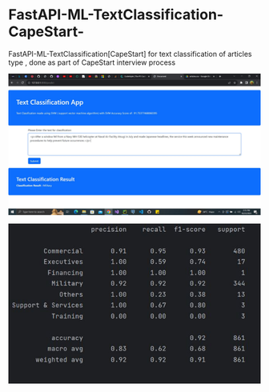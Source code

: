 # FastAPI-ML-TextClassification-CapeStart-
FastAPI-ML-TextClassification[CapeStart]  for text classification of  articles type , done as part of CapeStart interview process

<p align="center">
  <img src="Capture.JPG"/>
</p>

<p align="center">
  <img src="metrics.JPG"  />
</p>
